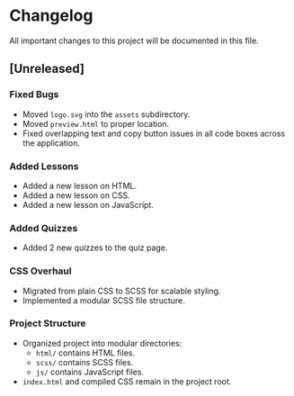 # Changelog

All important changes to this project will be documented in this file.

## [Unreleased]

### Fixed Bugs
- Moved `logo.svg` into the `assets` subdirectory.
- Moved `preview.html` to proper location.
- Fixed overlapping text and copy button issues in all code boxes across the application.

### Added Lessons
- Added a new lesson on HTML.
- Added a new lesson on CSS.
- Added a new lesson on JavaScript.

### Added Quizzes
- Added 2 new quizzes to the quiz page.

### CSS Overhaul
- Migrated from plain CSS to SCSS for scalable styling.
- Implemented a modular SCSS file structure.

### Project Structure
- Organized project into modular directories:
  - `html/` contains HTML files.
  - `scss/` contains SCSS files.
  - `js/` contains JavaScript files.
- `index.html` and compiled CSS remain in the project root.
